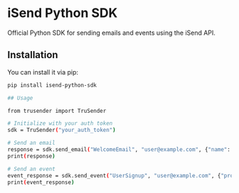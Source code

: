 # iSend Python SDK

Official Python SDK for sending emails and events using the iSend API.

## Installation

You can install it via pip:

```bash
pip install isend-python-sdk

## Usage

from trusender import TruSender

# Initialize with your auth token
sdk = TruSender("your_auth_token")

# Send an email
response = sdk.send_email("WelcomeEmail", "user@example.com", {"name": "John"})
print(response)

# Send an event
event_response = sdk.send_event("UserSignup", "user@example.com", {"property": "value"})
print(event_response)
